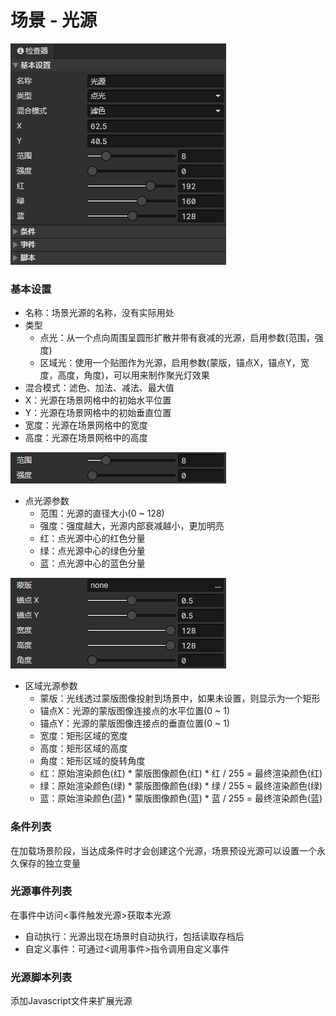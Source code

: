 # 场景 - 光源

![](img/scene-light-1.png)

### 基本设置

- 名称：场景光源的名称，没有实际用处
- 类型
  - 点光：从一个点向周围呈圆形扩散并带有衰减的光源，启用参数(范围，强度)
  - 区域光：使用一个贴图作为光源，启用参数(蒙版，锚点X，锚点Y，宽度，高度，角度)，可以用来制作聚光灯效果
- 混合模式：滤色、加法、减法、最大值
- X：光源在场景网格中的初始水平位置
- Y：光源在场景网格中的初始垂直位置
- 宽度：光源在场景网格中的宽度
- 高度：光源在场景网格中的高度

![](img/scene-light-2.png)

- 点光源参数
  - 范围：光源的直径大小(0 ~ 128)
  - 强度：强度越大，光源内部衰减越小，更加明亮
  - 红：点光源中心的红色分量
  - 绿：点光源中心的绿色分量
  - 蓝：点光源中心的蓝色分量

![](img/scene-light-3.png)

- 区域光源参数
  - 蒙版：光线透过蒙版图像投射到场景中，如果未设置，则显示为一个矩形
  - 锚点X：光源的蒙版图像连接点的水平位置(0 ~ 1)
  - 锚点Y：光源的蒙版图像连接点的垂直位置(0 ~ 1)
  - 宽度：矩形区域的宽度
  - 高度：矩形区域的高度
  - 角度：矩形区域的旋转角度
  - 红：原始渲染颜色(红) \* 蒙版图像颜色(红) \* 红 / 255 = 最终渲染颜色(红)
  - 绿：原始渲染颜色(绿) \* 蒙版图像颜色(绿) \* 绿 / 255 = 最终渲染颜色(绿)
  - 蓝：原始渲染颜色(蓝) \* 蒙版图像颜色(蓝) \* 蓝 / 255 = 最终渲染颜色(蓝)

### 条件列表

在加载场景阶段，当达成条件时才会创建这个光源，场景预设光源可以设置一个永久保存的独立变量

### 光源事件列表

在事件中访问<事件触发光源>获取本光源

- 自动执行：光源出现在场景时自动执行，包括读取存档后
- 自定义事件：可通过<调用事件>指令调用自定义事件

### 光源脚本列表

添加Javascript文件来扩展光源